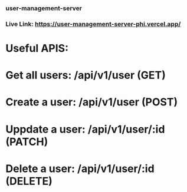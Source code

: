 ### user-management-server
### Live Link: https://user-management-server-phi.vercel.app/

# Useful APIS:
# Get all users: /api/v1/user (GET)
# Create a user: /api/v1/user (POST)
# Uppdate a user: /api/v1/user/:id (PATCH)
# Delete a user: /api/v1/user/:id (DELETE)
